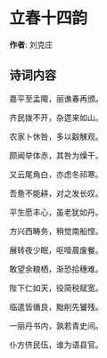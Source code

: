 # 立春十四韵

**作者**: 刘克庄

## 诗词内容

嘉平至孟陬，丽谯春再颁。

齐民拨不开，杂遝来如山。

农家卜休咎，多以觳觫观。

颇闻举体赤，其咎为燥干。

又云尾角白，亦虑冬祁寒。

吾惫不能耕，对之发长叹。

平生愿丰心，虽老犹如丹。

方兴西畴务，稍觉南船悭。

展转夜少眠，呕噎晨废餐。

敢望余粮栖，渐恐拾穗难。

陛下仁如天，役简税赋宽。

临遣皆循良，黜削先饕残。

一丽丹书内，孰若青史间。

仆方侪民伍，谁为语县官。


